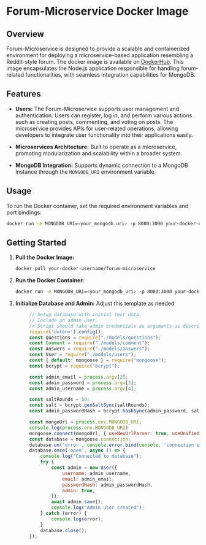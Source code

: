 # Forum-Microservice Docker Image

## Overview

Forum-Microservice is designed to provide a scalable and containerized environment for deploying a microservice-based application resembling a Reddit-style forum. The docker image is available on [DockerHub](https://hub.docker.com/r/kevinlaisoftware/forum). This image encapsulates the Node.js application responsible for handling forum-related functionalities, with seamless integration capabilities for MongoDB.

## Features

- **Users:** The Forum-Microservice supports user management and authentication. Users can register, log in, and perform various actions such as creating posts, commenting, and voting on posts. The microservice provides APIs for user-related operations, allowing developers to integrate user functionality into their applications easily.

- **Microservices Architecture:** Built to operate as a microservice, promoting modularization and scalability within a broader system.
  
- **MongoDB Integration:** Supports dynamic connection to a MongoDB instance through the `MONGODB_URI` environment variable.

## Usage

To run the Docker container, set the required environment variables and port bindings:

```bash
docker run -e MONGODB_URI=<your_mongodb_uri> -p 8080:3000 your-docker-username/forum-microservice
```
## Getting Started

1. **Pull the Docker Image:**
   ```bash
   docker pull your-docker-username/forum-microservice
2. **Run the Docker Container:**
   ```bash
   docker run -e MONGODB_URI=<your_mongodb_uri> -p 8080:3000 your-docker-username/forum-microservice

3. **Initialize Database and Admin:**
    Adjust this template as needed
   ```javascript
        // Setup database with initial test data.
        // Include an admin user.
        // Script should take admin credentials as arguments as described in the requirements doc.
        require('dotenv').config();
        const Questions = require("./models/questions");
        const Comment = require("./models/comment");
        const Answers = require("./models/answers");
        const User = require("./models/users");
        const { default: mongoose } = require("mongoose");
        const bcrypt = require("bcrypt");

        const admin_email = process.argv[2];
        const admin_password = process.argv[3];
        const admin_username = process.argv[4];

        const saltRounds = 50;
        const salt = bcrypt.genSaltSync(saltRounds);
        const admin_passwordHash = bcrypt.hashSync(admin_password, salt);

        const mongoUrl = process.env.MONGODB_URI;
        console.log(process.env.MONGODB_URI)
        mongoose.connect(mongoUrl, { useNewUrlParser: true, useUnifiedTopology: true });
        const database = mongoose.connection; 
        database.on('error', console.error.bind(console, 'connection error:'));
        database.once('open', async () => {
            console.log("Connected to database");
            try {
                const admin = new User({
                    username: admin_username,
                    email: admin_email,
                    passwordHash: admin_passwordHash,
                    admin: true,
                });
                await admin.save();
                console.log("Admin user created");
            } catch (error) {
                console.log(error);
            }
            database.close();
        });
   ```




